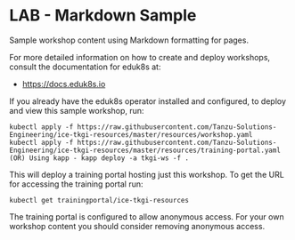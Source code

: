 LAB - Markdown Sample
=====================

Sample workshop content using Markdown formatting for pages.

For more detailed information on how to create and deploy workshops, consult
the documentation for eduk8s at:

* https://docs.eduk8s.io

If you already have the eduk8s operator installed and configured, to deploy
and view this sample workshop, run:

```
kubectl apply -f https://raw.githubusercontent.com/Tanzu-Solutions-Engineering/ice-tkgi-resources/master/resources/workshop.yaml
kubectl apply -f https://raw.githubusercontent.com/Tanzu-Solutions-Engineering/ice-tkgi-resources/master/resources/training-portal.yaml
(OR) Using kapp - kapp deploy -a tkgi-ws -f .
```

This will deploy a training portal hosting just this workshop. To get the
URL for accessing the training portal run:

```
kubectl get trainingportal/ice-tkgi-resources
```

The training portal is configured to allow anonymous access. For your own
workshop content you should consider removing anonymous access.
